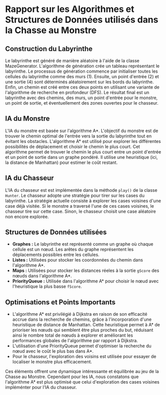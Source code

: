 # Rapport sur les Algorithmes et Structures de Données utilisés dans la Chasse au Monstre

## Construction du Labyrinthe
Le labyrinthe est généré de manière aléatoire à l'aide de la classe MazeGenerator. L'algorithme de génération crée un tableau représentant le labyrinthe.
Le processus de génération commence par initialiser toutes les cellules du labyrinthe comme des murs (1). Ensuite, un point d'entrée (2) et une sortie (4) sont déterminés aléatoirement sur les bords du labyrinthe. Enfin, un chemin est créé entre ces deux points en utilisant une variante de l'algorithme de recherche en profondeur (DFS). Le résultat final est un labyrinthe avec des chemins, des murs, un point d'entrée pour le monstre, un point de sortie, et éventuellement des zones ouvertes pour le chasseur.

## IA du Monstre
L'IA du monstre est basée sur l'algorithme A*. L'objectif du monstre est de trouver le chemin optimal de l'entrée vers la sortie du labyrinthe tout en évitant les obstacles. L'algorithme A* est utilisé pour explorer les différentes possibilités de déplacement et choisir le chemin le plus court.
Cet algorithme permet de trouver le chemin le plus court entre un point d'entrée et un point de sortie dans un graphe pondéré. Il utilise une heuristique (ici, la distance de Manhattan) pour estimer le coût restant.


## IA du Chasseur
L'IA du chasseur est est implémentée dans la méthode `play()` de la classe `Hunter`. Le chasseur adopte une stratégie pour tirer sur les cases du labyrinthe. La stratégie actuelle consiste à explorer les cases voisines d'une case déjà visitée. Si le monstre a traversé l'une de ces cases voisines, le chasseur tire sur cette case. Sinon, le chasseur choisit une case aléatoire non encore explorée.

## Structures de Données utilisées
- **Graphes :** Le labyrinthe est représenté comme un graphe où chaque cellule est un nœud. Les arêtes du graphe représentent les déplacements possibles entre les cellules.
- **Listes :** Utilisées pour stocker les coordonnées du chemin dans l'algorithme A*.
- **Maps :** Utilisées pour stocker les distances réeles à la sortie `gScore` des nœuds dans l'algorithme A*.
- **PriorityQueue :** Utilisée dans l'algorithme A* pour choisir le nœud avec l'heuristique la plus basse `fScore`.

## Optimisations et Points Importants
- L'algorithme A* est privilégié à Dijkstra en raison de son efficacité accrue dans la recherche de chemins, grâce à l'incorporation d'une heuristique de     distance de Manhattan. Cette heuristique permet à A* de prioriser les nœuds qui semblent être plus proches du but, réduisant ainsi le nombre total de nœuds à explorer et améliorant les performances globales de l'algorithme par rapport à Dijkstra.
- L'utilisation d'une PriorityQueue permet d'optimiser la recherche du nœud avec le coût le plus bas dans A*.
- Pour le chasseur, l'exploration des voisins est utilisée pour essayer de localiser le monstre plus efficacement.

Ces éléments offrent une dynamique intéressante et équilibrée au jeu de la Chasse au Monstre. Cependant pour les IA, nous constatons que l'algorithme A* est plus optimisé que celui d'exploration des cases voisines impléménter pour l'IA du chasseur.
